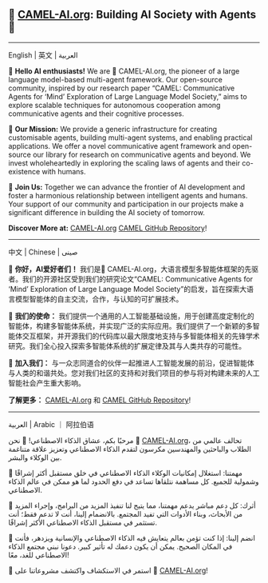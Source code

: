 ## 🐫 [CAMEL-AI.org](https://www.camel-ai.org/): Building AI Society with Agents 🤖

---

English | 英文 | العربية

🌟 **Hello AI enthusiasts!** We are 🐫 CAMEL-AI.org, the pioneer of a large language model-based multi-agent framework. Our open-source community, inspired by our research paper “CAMEL: Communicative Agents for ‘Mind’ Exploration of Large Language Model Society,” aims to explore scalable techniques for autonomous cooperation among communicative agents and their cognitive processes.

📘 **Our Mission:** We provide a generic infrastructure for creating customisable agents, building multi-agent systems, and enabling practical applications. We offer a novel communicative agent framework and open-source our library for research on communicative agents and beyond. We invest wholeheartedly in exploring the scaling laws of agents and their co-existence with humans.

🙌 **Join Us:** Together we can advance the frontier of AI development and foster a harmonious relationship between intelligent agents and humans. Your support of our community and participation in our projects make a significant difference in building the AI society of tomorrow.

**Discover More at:** [CAMEL-AI.org](https://www.camel-ai.org/) [CAMEL GitHub Repository](https://github.com/camel-ai/camel)!

---

中文 | Chinese | صينى

🌟 **你好，AI爱好者们！**
我们是🐫 CAMEL-AI.org，大语言模型多智能体框架的先驱者。我们的开源社区受到我们的研究论文“CAMEL: Communicative Agents for ‘Mind’ Exploration of Large Language Model Society”的启发，旨在探索大语言模型智能体的自主交流，合作，与认知的可扩展技术。

📘 **我们的使命：**
我们提供一个通用的人工智能基础设施，用于创建高度定制化的智能体，构建多智能体系统，并实现广泛的实际应用。我们提供了一个新颖的多智能体交互框架，并开源我们的代码库以最大限度地支持与多智能体相关的先锋学术研究。我们全心投入探索多智能体系统的扩展定律及其与人类共存的可能性。


🙌 **加入我们：**
与一众志同道合的伙伴一起推进人工智能发展的前沿，促进智能体与人类的和谐共处。您对我们社区的支持和对我们项目的参与将对构建未来的人工智能社会产生重大影响。


**了解更多：** [CAMEL-AI.org](https://www.camel-ai.org/) 和 [CAMEL GitHub Repository](https://github.com/camel-ai/camel)!

---

العربية | Arabic ｜ 阿拉伯语

مرحبًا بكم، عشاق الذكاء الاصطناعي! 🌟 نحن 🐫 [CAMEL-AI.org](https://www.camel-ai.org/)، تحالف عالمي من الطلاب والباحثين والمهندسين مكرسون لتقدم الذكاء الاصطناعي وتعزيز علاقة متناغمة بين الوكلاء والبشر.

📘 مهمتنا: استغلال إمكانيات الوكلاء الذكاء الاصطناعي في خلق مستقبل أكثر إشراقًا وشمولية للجميع. كل مساهمة نتلقاها تساعد في دفع الحدود لما هو ممكن في عالم الذكاء الاصطناعي.

💖 أثرك: كل دعم مباشر يدعم مهمتنا، مما يتيح لنا تنفيذ المزيد من البرامج، وإجراء المزيد من الأبحاث، وبناء الأدوات التي تفيد المجتمع. بالانضمام إلينا، أنت لا تدعم فقط؛ أنت تستثمر في مستقبل الذكاء الاصطناعي الأكثر إشراقًا.

🙌 انضم إلينا: إذا كنت تؤمن بعالم يتعايش فيه الذكاء الاصطناعي والإنسانية ويزدهر، فأنت في المكان الصحيح. يمكن أن يكون دعمك له تأثير كبير. دعونا نبني مجتمع الذكاء الاصطناعي للغد، معًا!

🔗 استمر في الاستكشاف واكتشف مشروعاتنا على 🐫 [CAMEL-AI.org](https://www.camel-ai.org/)!
